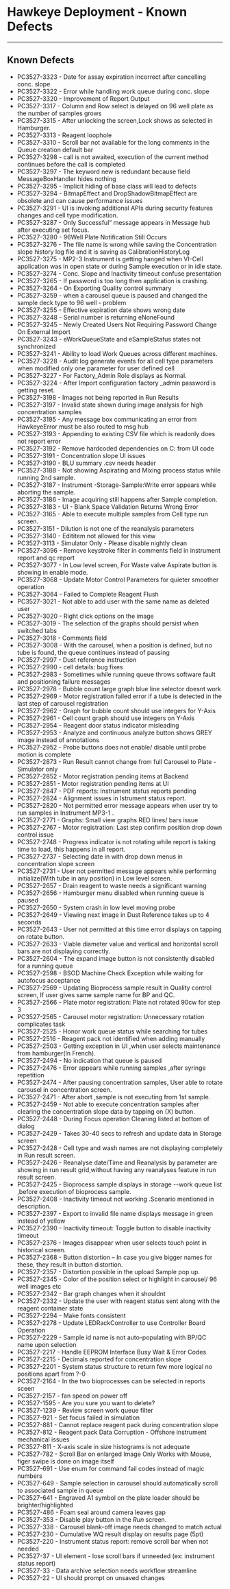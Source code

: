 Hawkeye Deployment - Known Defects
==================

---

## Known Defects

* PC3527-3323 - Date for assay expiration incorrect after cancelling conc. slope
* PC3527-3322 - Error while handling work queue during conc. slope 
* PC3527-3320 - Improvement of Report Output
* PC3527-3317 - Column and Row select is delayed on 96 well plate as the number of samples grows
* PC3527-3315 - After unlocking the screen,Lock shows as selected in Hamburger.
* PC3527-3313 - Reagent loophole
* PC3527-3310 - Scroll bar not available for the long comments in the Queue creation default bar
* PC3527-3298 - call is not awaited, execution of the current method continues before the call is completed
* PC3527-3297 - The keyword new is redundant because field MessageBoxHandler hides nothing
* PC3527-3295 - Implicit hiding of base class will lead to defects
* PC3527-3294 - BitmapEffect and DropShadowBitmapEffect are obsolete and can cause performance issues
* PC3527-3291 - UI is invoking additional APIs during security features changes and cell type modification.
* PC3527-3287 - Only Successful” message appears in Message hub after executing set focus.
* PC3527-3280 - 96Well Plate Notification Still Occurs
* PC3527-3276 - The file name is wrong while saving the Concentration slope history log file and it is saving as CalibrationHistoryLog
* PC3527-3275 - MP2-3 Instrument is getting hanged when VI-Cell application was in open state or during Sample execution or in idle state. 
* PC3527-3274 - Conc. Slope and Inactivity timeout confuse presentation
* PC3527-3265 - If password is too long then application is crashing.
* PC3527-3264 - On Exporting Quality control summary 
* PC3527-3259 - when a carousel queue is paused and changed the sample deck type to 96 well - problem
* PC3527-3255 - Effective expiration date shows wrong date
* PC3527-3248 - Serial number is returning eNoneFound
* PC3527-3245 - Newly Created Users Not Requiring Password Change On External Import
* PC3527-3243 - eWorkQueueState and eSampleStatus states not synchronized
* PC3527-3241 - Ability to load Work Queues across different machines.
* PC3527-3228 - Audit log generate events for all cell type parameters when modified only one parameter for user defined cell
* PC3527-3227 - For Factory_Admin Role displays as Normal.
* PC3527-3224 - After Import configuration factory _admin password is getting reset.
* PC3527-3198 - Images not being reported in Run Results
* PC3527-3197 - Invalid state shown during image analysis for high concentration samples
* PC3527-3195 - Any message box communicating an error from HawkeyeError must be also routed to msg hub
* PC3527-3193 - Appending to existing CSV file which is readonly does not report error
* PC3527-3192 - Remove hardcoded dependencies on C: from UI code
* PC3527-3191 - Concentration slope UI issues
* PC3527-3190 - BLU summary .csv needs header
* PC3527-3188 - Not showing Aspirating and Mixing process status while running 2nd sample.
* PC3527-3187 - Instrument -Storage-Sample:Write error  appears while aborting the sample.
* PC3527-3186 - Image acquiring still happens after Sample completion.
* PC3527-3183 - UI - Blank Space Validation Returns Wrong Error
* PC3527-3165 - Able to execute multiple samples from Cell type run screen.
* PC3527-3151 - Dilution is not one of the reanalysis parameters
* PC3527-3140 - Edititem not allowed for this view
* PC3527-3113 - Simulator Only - Please disable nightly clean
* PC3527-3096 - Remove keystroke filter in comments field in instrument report and qc report
* PC3527-3077 - In Low level screen, For Waste valve Aspirate button is showing in enable mode.
* PC3527-3068 - Update Motor Control Parameters for quieter smoother operation
* PC3527-3064 - Failed to Complete Reagent Flush
* PC3527-3021 - Not able to add user with the same name as deleted user
* PC3527-3020 - Right click options on the image
* PC3527-3019 - The selection of the graphs should persist when switched tabs
* PC3527-3018 - Comments field
* PC3527-3008 - With the carousel, when a position is defined, but no tube is found, the queue continues instead of pausing
* PC3527-2997 - Dust reference instruction
* PC3527-2990 - cell details: bug fixes
* PC3527-2983 - Sometimes while running queue throws software fault and positioning failure messages
* PC3527-2978 - Bubble count large graph blue line selector doesnt work
* PC3527-2969 -  Motor registration failed error if a tube is detected in the last step of carousel registration
* PC3527-2962 - Graph for bubble count should use integers for Y-Axis
* PC3527-2961 - Cell count graph should use integers on Y-Axis
* PC3527-2954 - Reagent door status indicator misleading
* PC3527-2953 - Analyze and continuous analyze button shows GREY image instead of annotations
* PC3527-2952 - Probe buttons does not enable/ disable until probe motion is complete
* PC3527-2873 - Run Result cannot change from full Carousel to Plate - Simulator only
* PC3527-2852 - Motor registration pending items at Backend
* PC3527-2851 - Motor registration pending items at UI
* PC3527-2847 - PDF reports: Instrument status reports pending
* PC3527-2824 - Alignment issues in Istrument status report.
* PC3527-2820 - Not permitted error message appears when user try to run samples in Instrument MP3-1  .
* PC3527-2771 - Graphs: Small view graphs RED lines/ bars issue
* PC3527-2767 - Motor registration: Last step confirm position drop down control issue
* PC3527-2748 - Progress indicator is not rotating while report is taking time to load, this happens in all report.
* PC3527-2737 - Selecting date in with drop down menus in concentration slope screen
* PC3527-2731 - User not permitted message appears while performing initialize(With tube in any position) in  Low level screen.
* PC3527-2657 - Drain reagent to waste needs a significant warning
* PC3527-2656 - Hamburger menu disabled when running queue is paused
* PC3527-2650 - System crash in low level moving probe
* PC3527-2649 - Viewing next image in Dust Reference takes up to 4 seconds
* PC3527-2643 - User not permitted at this time error displays on tapping on rotate button.
* PC3527-2633 - Viable diameter value and vertical and horizontal scroll bars are not displaying correctly.
* PC3527-2604 - The expand image button is not consistently disabled for a running queue
* PC3527-2598 - BSOD Machine Check Exception while waiting for autofocus acceptance
* PC3527-2569 - Updating Bioprocess sample result in Quality control screen, If user gives same sample name for BP and QC.   
* PC3527-2566 - Plate motor registration: Plate not rotated 90cw for step 3
* PC3527-2565 - Carousel motor registration: Unnecessary rotation complicates task
* PC3527-2525 - Honor work queue status while searching for tubes
* PC3527-2516 - Reagent pack not identified when adding manually
* PC3527-2503 - Getting exception in UI ,when user selects maintenance from hamburger(In French).
* PC3527-2494 - No indication that queue is paused
* PC3527-2476 - Error appears while running samples ,after syringe repetition 
* PC3527-2474 - After pausing concentration samples, User able to rotate carousel in concentration screen.
* PC3527-2471 - After abort ,sample is not executing from 1st sample.
* PC3527-2459 - Not able to execute concentration samples after clearing the concentration slope data by tapping on (X) button.
* PC3527-2448 - During Focus operation Cleaning listed at bottom of dialog
* PC3527-2429 - Takes 30-40 secs to refresh and update data in Storage screen
* PC3527-2428 - Cell type and wash names are not displaying completely in Run result screen.
* PC3527-2426 -  Reanalyse date/Time and Reanalysis by parameter are showing in run result grid,without having any reanalyses feature in run result screen.
* PC3527-2425 - Bioprocess sample displays in storage --work queue list ,before execution of bioprocess sample.
* PC3527-2408 - Inactivity timeout not working .Scenario mentioned in description.
* PC3527-2397 - Export to invalid file name displays message in green instead of yellow
* PC3527-2390 - Inactivity timeout: Toggle button to disable inactivity timeout
* PC3527-2376 - Images disappear when user selects touch point in historical screen.
* PC3527-2368 - Button distortion – In case you give bigger names for these, they result in button distortion.
* PC3527-2357 - Distortion possible in the upload Sample pop up.
* PC3527-2345 - Color of the position select or highlight in carousel/ 96 well images etc
* PC3527-2342 - Bar graph changes when it shouldnt
* PC3527-2332 - Update the user with reagent status sent along with the reagent container state
* PC3527-2294 - Make fonts consistent
* PC3527-2278 - Update LEDRackController to use Controller Board Operation
* PC3527-2229 - Sample id name is not auto-populating with BP/QC name upon selection
* PC3527-2217 - Handle EEPROM Interface Busy Wait & Error Codes
* PC3527-2215 - Decimals reported for concentration slope
* PC3527-2201 - System status structure to return few more logical no positions apart from ?-0
* PC3527-2164 - In the two bioprocesses can be selected in reports sceen
* PC3527-2157 - fan speed on power off
* PC3527-1595 - Are you sure you want to delete?
* PC3527-1239 - Review screen work queue filter
* PC3527-921 - Set focus failed in simulation
* PC3527-881 - Cannot replace reagent pack during concentration slope
* PC3527-812 - Reagent pack Data Corruption - Offshore instrument mechanical issues
* PC3527-811 - X-axis scale in size histograms is not adequate
* PC3527-782 - Scroll Bar on enlarged Image Only Works with Mouse, figer swipe is done on image itself
* PC3527-691 - Use enum for command fail codes instead of magic numbers
* PC3527-649 - Sample selection in carousel should automatically scroll to associated sample in queue
* PC3527-641 - Engraved A1 symbol on the plate loader should be brighter/highlighted
* PC3527-486 - Foam seal around camera leaves gap
* PC3527-353 - Disable play button in the *Run* screen.
* PC3527-338 - Carousel blank-off image needs changed to match actual
* PC3527-230 - Cumulative WQ result display on results page (5pt)
* PC3527-220 - Instrument status report: remove scroll bar when not needed
* PC3527-37 - UI element - lose scroll bars if unneeded (ex: instrument status report)
* PC3527-33 - Data archive selection needs workflow streamline
* PC3527-22 - UI should prompt on unsaved changes
